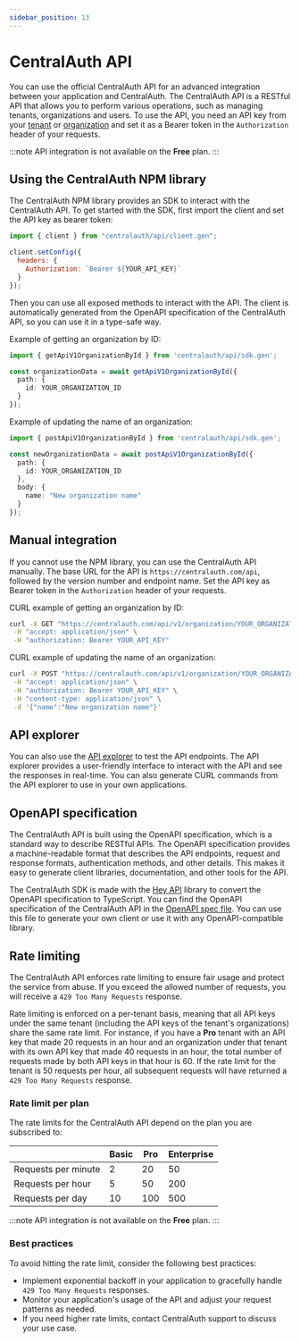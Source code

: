 ```yaml
---
sidebar_position: 13
---
```


# CentralAuth API

You can use the official CentralAuth API for an advanced integration between your application and CentralAuth. The CentralAuth API is a RESTful API that allows you to perform various operations, such as managing tenants, organizations and users. To use the API, you need an API key from your [tenant](/admin/dashboard/tenant/api-keys) or [organization](/admin/dashboard/organization/api-keys) and set it as a Bearer token in the `Authorization` header of your requests. 

:::note
API integration is not available on the **Free** plan.
:::

## Using the CentralAuth NPM library

The CentralAuth NPM library provides an SDK to interact with the CentralAuth API. To get started with the SDK, first import the client and set the API key as bearer token:

```javascript
import { client } from "centralauth/api/client.gen";

client.setConfig({
  headers: {
    Authorization: `Bearer ${YOUR_API_KEY}`
  }
});
```

Then you can use all exposed methods to interact with the API. The client is automatically generated from the OpenAPI specification of the CentralAuth API, so you can use it in a type-safe way.

Example of getting an organization by ID:

```typescript
import { getApiV1OrganizationById } from 'centralauth/api/sdk.gen';

const organizationData = await getApiV1OrganizationById({
  path: {
    id: YOUR_ORGANIZATION_ID
  }
});
```

Example of updating the name of an organization:

```typescript
import { postApiV1OrganizationById } from 'centralauth/api/sdk.gen';

const newOrganizationData = await postApiV1OrganizationById({
  path: {
    id: YOUR_ORGANIZATION_ID
  },
  body: {
    name: "New organization name"
  }
});
```

## Manual integration

If you cannot use the NPM library, you can use the CentralAuth API manually. The base URL for the API is `https://centralauth.com/api`, followed by the version number and endpoint name. Set the API key as Bearer token in the `Authorization` header of your requests.

CURL example of getting an organization by ID:

```bash
curl -X GET "https://centralauth.com/api/v1/organization/YOUR_ORGANIZATION_ID" \
 -H "accept: application/json" \
 -H "authorization: Bearer YOUR_API_KEY"
```

CURL example of updating the name of an organization:

```bash
curl -X POST "https://centralauth.com/api/v1/organization/YOUR_ORGANIZATION_ID" \
 -H "accept: application/json" \
 -H "authorization: Bearer YOUR_API_KEY" \
 -H "content-type: application/json" \
 -d '{"name":"New organization name"}'
```

## API explorer

You can also use the [API explorer](https://centralauth.com/api_doc) to test the API endpoints. The API explorer provides a user-friendly interface to interact with the API and see the responses in real-time. You can also generate CURL commands from the API explorer to use in your own applications.

## OpenAPI specification

The CentralAuth API is built using the OpenAPI specification, which is a standard way to describe RESTful APIs. The OpenAPI specification provides a machine-readable format that describes the API endpoints, request and response formats, authentication methods, and other details. This makes it easy to generate client libraries, documentation, and other tools for the API.

The CentralAuth SDK is made with the [Hey API](https://heyapi.dev/) library to convert the OpenAPI specification to TypeScript. You can find the OpenAPI specification of the CentralAuth API in the [OpenAPI spec file](https://centralauth.com/api/openapi). You can use this file to generate your own client or use it with any OpenAPI-compatible library.

## Rate limiting

The CentralAuth API enforces rate limiting to ensure fair usage and protect the service from abuse. If you exceed the allowed number of requests, you will receive a `429 Too Many Requests` response. 

Rate limiting is enforced on a per-tenant basis, meaning that all API keys under the same tenant (including the API keys of the tenant's organizations) share the same rate limit. For instance, if you have a **Pro** tenant with an API key that made 20 requests in an hour and an organization under that tenant with its own API key that made 40 requests in an hour, the total number of requests made by both API keys in that hour is 60. If the rate limit for the tenant is 50 requests per hour, all subsequent requests will have returned a `429 Too Many Requests` response.

### Rate limit per plan

The rate limits for the CentralAuth API depend on the plan you are subscribed to:

|                     | Basic | Pro | Enterprise |
| ------------------- | ----- | --- | ---------- |
| Requests per minute | 2     | 20  | 50         |
| Requests per hour   | 5     | 50  | 200        |
| Requests per day    | 10    | 100 | 500        |

:::note
API integration is not available on the **Free** plan.
:::

### Best practices

To avoid hitting the rate limit, consider the following best practices:

- Implement exponential backoff in your application to gracefully handle `429 Too Many Requests` responses.
- Monitor your application's usage of the API and adjust your request patterns as needed.
- If you need higher rate limits, contact CentralAuth support to discuss your use case.